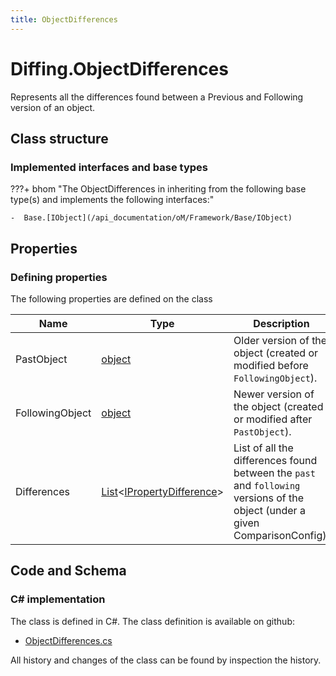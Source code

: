 ```yaml
---
title: ObjectDifferences
---
```


# Diffing.ObjectDifferences

Represents all the differences found between a Previous and Following version of an object.

## Class structure

### Implemented interfaces and base types

???+ bhom "The ObjectDifferences in inheriting from the following base type(s) and implements the following interfaces:"

    -  Base.[IObject](/api_documentation/oM/Framework/Base/IObject)


## Properties



### Defining properties

The following properties are defined on the class

| Name             | Type             | Description      | Quantity         |
|------------------|------------------|------------------|------------------|
| PastObject | [object](https://learn.microsoft.com/en-us/dotnet/api/System.Object?view=netstandard-2.0) | Older version of the object (created or modified before `FollowingObject`). | - |
| FollowingObject | [object](https://learn.microsoft.com/en-us/dotnet/api/System.Object?view=netstandard-2.0) | Newer version of the object (created or modified after `PastObject`). | - |
| Differences | [List](https://learn.microsoft.com/en-us/dotnet/api/System.Collections.Generic.List-1?view=netstandard-2.0)&lt;[IPropertyDifference](/api_documentation/oM/Framework/Diffing/IPropertyDifference)&gt; | List of all the differences found between the `past` and `following` versions of the object (under a given ComparisonConfig). | - |


## Code and Schema

### C# implementation

The class is defined in C#. The class definition is available on github:

- [ObjectDifferences.cs](https://github.com/BHoM/BHoM/blob/develop/Diffing_oM/ObjectDifferences.cs)

All history and changes of the class can be found by inspection the history.
